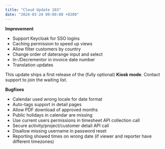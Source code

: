 ```yaml
---
title: "Cloud Update 103"
date: "2024-03-24 09:00:00 +0200"
---
```


**Improvement**

- Support Keycloak for SSO logins
- Caching permission to speed up views
- Allow filter customers by country
- Change order of daterange input and select
- In-/Decrementor in invoice date number
- Translation updates

This update ships a first release of the (fully optional) **Kiosk mode**. Contact support to join the waiting list.

**Bugfixes**

- Calendar used wrong locale for date format
- Auto-tags support in detail pages
- Allow PDF download of approved months
- Public holidays in calendar are missing
- Use current users permissions in timesheet API collection call
- Secure activity/project/customer detail API call
- Disallow missing username in password reset
- Reporting showed times on wrong date (if viewer and reporter have different timezones)
